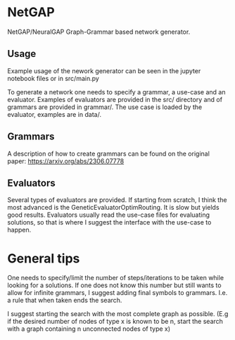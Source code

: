# NetGAP
NetGAP/NeuralGAP Graph-Grammar based network generator.

## Usage
Example usage of the nework generator can be seen in the jupyter notebook files or in src/main.py

To generate a network one needs to specify a grammar, a use-case and an evaluator. Examples of evaluators are provided in the src/ directory and of grammars are provided in grammar/. The use case is loaded by the evaluator, examples are in data/.

## Grammars
A description of how to create grammars can be found on the original paper: https://arxiv.org/abs/2306.07778

## Evaluators
Several types of evaluators are provided. If starting from scratch, I think the most advanced is the GeneticEvaluatorOptimRouting. It is slow but yields good results. Evaluators usually read the use-case files for evaluating solutions, so that is where I suggest the interface with the use-case to happen.

# General tips
One needs to specify/limit the number of steps/iterations to be taken while looking for a solutions. If one does not know this number but still wants to allow for infinite grammars, I suggest adding final symbols to grammars. I.e. a rule that when taken ends the search.

I suggest starting the search with the most complete graph as possible. (E.g if the desired number of nodes of type x is known to be n, start the search with a graph containing n unconnected nodes of type x)